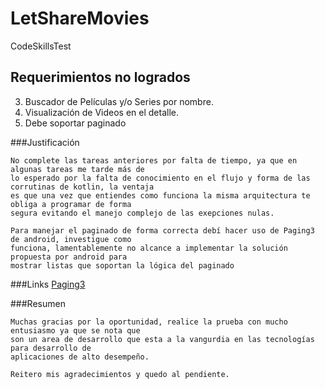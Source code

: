 # LetShareMovies
CodeSkillsTest

## Requerimientos no logrados

3. Buscador de Películas y/o Series por nombre.
4. Visualización de Videos en el detalle.
10. Debe soportar paginado

###Justificación 
```
No complete las tareas anteriores por falta de tiempo, ya que en algunas tareas me tarde más de 
lo esperado por la falta de conocimiento en el flujo y forma de las corrutinas de kotlin, la ventaja 
es que una vez que entiendes como funciona la misma arquitectura te obliga a programar de forma 
segura evitando el manejo complejo de las exepciones nulas. 

Para manejar el paginado de forma correcta debí hacer uso de Paging3 de android, investigue como
funciona, lamentablemente no alcance a implementar la solución propuesta por android para 
mostrar listas que soportan la lógica del paginado
```

###Links
[Paging3](https://developer.android.com/topic/libraries/architecture/paging/v3-overview?hl=es-419)

###Resumen
```
Muchas gracias por la oportunidad, realice la prueba con mucho entusiasmo ya que se nota que 
son un area de desarrollo que esta a la vangurdia en las tecnologías para desarrollo de 
aplicaciones de alto desempeño. 

Reitero mis agradecimientos y quedo al pendiente.
```